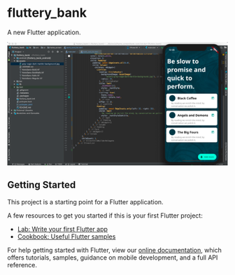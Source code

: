 # fluttery_bank

A new Flutter application.

<img src = "https://github.com/DhruvamSharma/UI-With-Flutter/blob/master/fluttery_library/docs/state1withstudio.png">

## Getting Started

This project is a starting point for a Flutter application.

A few resources to get you started if this is your first Flutter project:

- [Lab: Write your first Flutter app](https://flutter.io/docs/get-started/codelab)
- [Cookbook: Useful Flutter samples](https://flutter.io/docs/cookbook)

For help getting started with Flutter, view our 
[online documentation](https://flutter.io/docs), which offers tutorials, 
samples, guidance on mobile development, and a full API reference.
